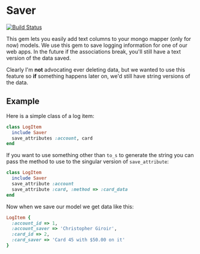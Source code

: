 # Saver

[![Build Status](http://travis-ci.org/Kelsin/saver.png)](http://travis-ci.org/Kelsin/saver)

This gem lets you easily add text columns to your mongo mapper (only for now)
models. We use this gem to save logging information for one of our web apps. In
the future if the associations break, you'll still have a text version of the
data saved.

Clearly I'm **not** advocating ever deleting data, but we wanted to use this
feature so **if** something happens later on, we'd still have string versions of
the data.

## Example

Here is a simple class of a log item:
```ruby
class LogItem
  include Saver
  save_attributes :account, card
end
```

If you want to use something other than `to_s` to generate the string you can
pass the method to use to the singular version of `save_attribute`:
```ruby
class LogItem
  include Saver
  save_attribute :account
  save_attribute :card, :method => :card_data
end
```

Now when we save our model we get data like this:
```ruby
LogItem {
  :account_id => 1,
  :account_saver => 'Christopher Giroir',
  :card_id => 2,
  :card_saver => 'Card 45 with $50.00 on it'
}
```
